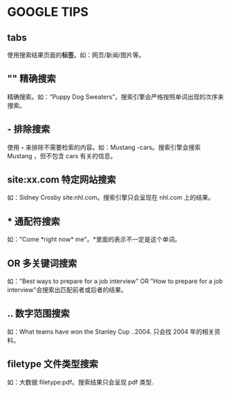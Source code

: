 # GOOGLE TIPS

## tabs

使用搜索结果页面的**标签**。如：网页/新闻/图片等。

## "" 精确搜索

精确搜索。如：“Puppy Dog Sweaters”，搜索引擎会严格按照单词出现的次序来搜索。

## - 排除搜索

使用 **-** 来排除不需要检索的内容。如：Mustang -cars。搜索引擎会搜索 Mustang ，但不包含 cars 有关的信息。

## site:xx.com 特定网站搜索

如：Sidney Crosby site:nhl.com。搜索引擎只会呈现在 nhl.com 上的结果。

## \* 通配符搜索

如："Come \*right now\* me"。\*里面的表示不一定是这个单词。

## OR 多关键词搜索

如："Best ways to prepare for a job interview" OR "How to prepare for a job interview"会搜索出匹配前者或后者的结果。

## .. 数字范围搜索

如：What teams have won the Stanley Cup ..2004. 只会找 2004 年的相关资料。

## filetype 文件类型搜索

如：大数据 filetype:pdf。搜索结果只会呈现 pdf 类型.
